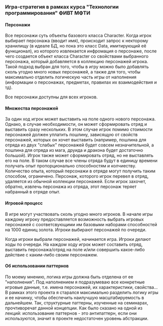 
### Игра-стратегия в рамках курса "Технологии программирования" ФИВТ МФТИ

#### Персонажи
Все персонажи суть объекты базового класса Character. Когда игрок выбирает персонажа (вводит имя), 
происходит запрос к некторому хранилищу (в идеале БД, но пока это класс Data, имитирующий её функционал), из которого извлекается инфромация о персонаже, 
после чего создается объект класса Character со свойствами выбранного персонажа, который добавляется в коллекцию 
персонажей игрока. Такой подход выбран для того, чтобы в игру можно было добавлять сколь угодно много новых персонажей,
а также для того, чтобы максимально отделить логическую часть игры от наполнения (информации о персонажах, предметах, правилах их взаимодействия и тд).

Все персонажи доступны для всех игроков.

#### Множества персонажей
За один ход игрок может выставить на поле одного нового персонажа. Однако, в случае необходимости, он может сформировать отряд и выставить сразу нескольких.
В этом случае игрок помимо стоимости персонажей должен уплатить пошлину, зависящую от свойств персонажей, которых он хочет выставить (например, пошлина для отряда
из двух "слабых" персонажей будет совсем незначительной, а пошлина для отряда из мага, друида и дракона будет достаточно большой). 
Игрок также может сформировать отряд, но не выставлять его на поле. В таком случае все члены отряда будут в единицу времени получать опыт пропорционально способностям и колчиеству. Количество опыта, который персонажи в отряде могут получить таким способом, ограничено. 
Персонаж, которого игрок перевел в отряд, удаляется из обычной коллекции персонажей. 
Если игрок захочет, обратно, извлечь персонажа из отряда, этот персонаж теряет набранный в отряде опыт.


#### Игровой процесс
В игре могут участвовать сколь угодно много игроков. 
В начале игры каждому игроку предоставляется возможность выбрать игровых персонажей с соответсвующими им
базовыми наборами способностей на 1000 единиц золота. Игроки выбирают персонажей по очереди.

Когда игроки выбрали персонажей, начинается игра. Игроки делают ходы по очереди. На каждом ходу игрок может составить отряд, выставить персонажа/отряд на поле и/или совершить какое-либо действие с каким-либо своим персонажем. 


#### Об использовании паттернов
По моему мнению, логика игры должна быть отделена от ее "наполнения". Под наполнением я подразумеваю все конкретные игровые данные, т.е. имена персонажей, их характеристики, свойства... В рамках этого проекта я старался максимально разделить логику игры и ее начинку, чтобы обеспечить наилучшую масштабируемость в дальнейшем. Так, структурные паттерны, изученные на семинарах, прочтиворечат данной концепции. Как было сказано на одной из лекций: использование паттернов - это антипаттерн, если они используются, значит в проекте недостаточен уровень абстракции.  
